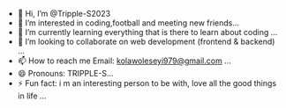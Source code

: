 - 👋 Hi, I’m @Tripple-S2023
- 👀 I’m interested in coding,football and meeting new friends...
- 🌱 I’m currently learning everything that is there to learn about coding ...
- 💞️ I’m looking to collaborate on web development (frontend & backend)  ...
- 📫 How to reach me Email: kolawoleseyi979@gmail.com  ...
- 😄 Pronouns: TRIPPLE-S...
- ⚡ Fun fact: i m an interesting person to be with, love all the good things in life  ...

<!---
Tripple-S2023/Tripple-S2023 is a ✨ special ✨ repository because its `README.md` (this file) appears on your GitHub profile.
You can click the Preview link to take a look at your changes.
--->
